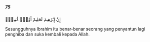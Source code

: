 ##### 75

<span class="ayah">إِنَّ إِبْرَٰهِيمَ لَحَلِيمٌ أَوَّٰهٌۭ مُّنِيبٌۭ</span>

<span class="ayah_translation">Sesungguhnya Ibrahim itu benar-benar seorang yang penyantun lagi penghiba dan suka kembali kepada Allah.</span>
